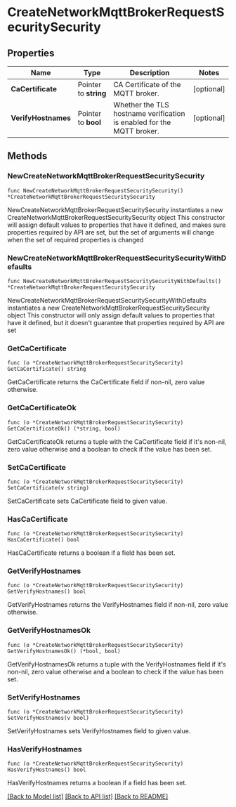 # CreateNetworkMqttBrokerRequestSecuritySecurity

## Properties

Name | Type | Description | Notes
------------ | ------------- | ------------- | -------------
**CaCertificate** | Pointer to **string** | CA Certificate of the MQTT broker. | [optional] 
**VerifyHostnames** | Pointer to **bool** | Whether the TLS hostname verification is enabled for the MQTT broker. | [optional] 

## Methods

### NewCreateNetworkMqttBrokerRequestSecuritySecurity

`func NewCreateNetworkMqttBrokerRequestSecuritySecurity() *CreateNetworkMqttBrokerRequestSecuritySecurity`

NewCreateNetworkMqttBrokerRequestSecuritySecurity instantiates a new CreateNetworkMqttBrokerRequestSecuritySecurity object
This constructor will assign default values to properties that have it defined,
and makes sure properties required by API are set, but the set of arguments
will change when the set of required properties is changed

### NewCreateNetworkMqttBrokerRequestSecuritySecurityWithDefaults

`func NewCreateNetworkMqttBrokerRequestSecuritySecurityWithDefaults() *CreateNetworkMqttBrokerRequestSecuritySecurity`

NewCreateNetworkMqttBrokerRequestSecuritySecurityWithDefaults instantiates a new CreateNetworkMqttBrokerRequestSecuritySecurity object
This constructor will only assign default values to properties that have it defined,
but it doesn't guarantee that properties required by API are set

### GetCaCertificate

`func (o *CreateNetworkMqttBrokerRequestSecuritySecurity) GetCaCertificate() string`

GetCaCertificate returns the CaCertificate field if non-nil, zero value otherwise.

### GetCaCertificateOk

`func (o *CreateNetworkMqttBrokerRequestSecuritySecurity) GetCaCertificateOk() (*string, bool)`

GetCaCertificateOk returns a tuple with the CaCertificate field if it's non-nil, zero value otherwise
and a boolean to check if the value has been set.

### SetCaCertificate

`func (o *CreateNetworkMqttBrokerRequestSecuritySecurity) SetCaCertificate(v string)`

SetCaCertificate sets CaCertificate field to given value.

### HasCaCertificate

`func (o *CreateNetworkMqttBrokerRequestSecuritySecurity) HasCaCertificate() bool`

HasCaCertificate returns a boolean if a field has been set.

### GetVerifyHostnames

`func (o *CreateNetworkMqttBrokerRequestSecuritySecurity) GetVerifyHostnames() bool`

GetVerifyHostnames returns the VerifyHostnames field if non-nil, zero value otherwise.

### GetVerifyHostnamesOk

`func (o *CreateNetworkMqttBrokerRequestSecuritySecurity) GetVerifyHostnamesOk() (*bool, bool)`

GetVerifyHostnamesOk returns a tuple with the VerifyHostnames field if it's non-nil, zero value otherwise
and a boolean to check if the value has been set.

### SetVerifyHostnames

`func (o *CreateNetworkMqttBrokerRequestSecuritySecurity) SetVerifyHostnames(v bool)`

SetVerifyHostnames sets VerifyHostnames field to given value.

### HasVerifyHostnames

`func (o *CreateNetworkMqttBrokerRequestSecuritySecurity) HasVerifyHostnames() bool`

HasVerifyHostnames returns a boolean if a field has been set.


[[Back to Model list]](../README.md#documentation-for-models) [[Back to API list]](../README.md#documentation-for-api-endpoints) [[Back to README]](../README.md)


